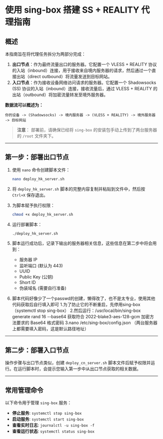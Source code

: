 # 使用 sing-box 搭建 SS + REALITY 代理指南

## 概述

本指南旨在将代理任务拆分为两部分完成：

1.  **出口节点**：作为最终流量出口的服务器。它配置一个 VLESS + REALITY 协议的入站（inbound）连接，用于接收来自境内服务器的请求，然后通过一个直接出站（direct outbound）将流量发送到目标网站。
2.  **入口节点**：作为接收设备网络访问请求的服务器。它配置一个 Shadowsocks (SS) 协议的入站（inbound）连接，接收流量后，通过 VLESS + REALITY 的出站（outbound）将加密流量转发至境外服务器。

**数据流可以概述为：**

`你的设备 -> (Shadowsocks) -> 境内服务器 -> (VLESS + REALITY) -> 境外服务器 -> 目标网站`

> **注意**：
> 部署前，请确保已经将 `sing-box` 的安装包手动上传到了两台服务器的 `/root` 文件夹下。

---

## 第一步：部署出口节点

1.  使用 `nano` 命令创建脚本文件：
    ```bash
    nano deploy_hk_server.sh
    ```
2.  将 `deploy_hk_server.sh` 脚本的完整内容复制并粘贴到文件中，然后按 `Ctrl+X` 保存退出。

3.  为脚本赋予执行权限：
    ```bash
    chmod +x deploy_hk_server.sh
    ```
4.  运行部署脚本：
    ```bash
    ./deploy_hk_server.sh
    ```
5.  脚本运行成功后，记录下输出的服务器相关信息，这些信息在第二步中将会用到：
    * 服务器 IP
    * 监听端口 (默认为 443)
    * UUID
    * Public Key (公钥)
    * Short ID
    * 伪装域名 (需要自行准备)
6.  脚本代码好像少了一个passwd的创建，懒得改了，也不是太专业，使用其他代码获取后自行填入即可
   1.为了防止它的不断重启，先停用sing-box（systemctl stop sing-box）
   2.然后运行：/usr/local/bin/sing-box generate rand 16 --base64  获取符合 2022-blake3-aes-128-gcm 加密方法要求的 Base64 格式密码
   3.nano /etc/sing-box/config.json （两台服务器上都需要填入密码，这是默认路径地址）
---

## 第二步：部署入口节点

操作步骤与出口节点类似，创建 `deploy_cn_server.sh` 脚本文件后赋予权限并运行。在运行脚本时，会提示您输入第一步中从出口节点获取的相关数据。

---

## 常用管理命令

以下命令用于管理 `sing-box` 服务：

* **停止服务**: `systemctl stop sing-box`
* **启动服务**: `systemctl start sing-box`
* **查看实时日志**: `journalctl -u sing-box -f`
* **查看运行状态**: `systemctl status sing-box`
